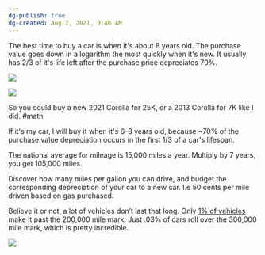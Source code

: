 ```yaml
---
dg-publish: true
dg-created: Aug 2, 2021, 9:46 AM
---
```


The best time to buy a car is when it's about 8 years old. The purchase value goes down in a logarithm the most quickly when it's new. It usually has 2/3 of it's life left after the purchase price depreciates 70%.

![](https://upload.wikimedia.org/wikipedia/commons/thumb/5/5d/Depreciation_car.svg/1200px-Depreciation_car.svg.png)

![](https://retireby40.org/wp-content/uploads/2012/04/car_depreciation.jpg)

So you could buy a new 2021 Corolla for 25K, or a 2013 Corolla for 7K like I did. #math

If it's my car, I will buy it when it's 6-8 years old, because ~70% of the purchase value depreciation occurs in the first 1/3 of a car's lifespan.

The national average for mileage is 15,000 miles a year. Multiply by 7 years, you get 105,000 miles.

Discover how many miles per gallon you can drive, and budget the corresponding depreciation of your car to a new car. I.e 50 cents per mile driven based on gas purchased.

Believe it or not, a lot of vehicles don’t last that long. Only [1% of vehicles](https://kiss951.com/2022/08/15/these-vehicles-are-the-most-likely-to-reach-over-300k-miles/) make it past the 200,000 mile mark. Just .03% of cars roll over the 300,000 mile mark, which is pretty incredible.

![](https://www.automd.com/images/about/AutoMD-Chart-072312.jpg)